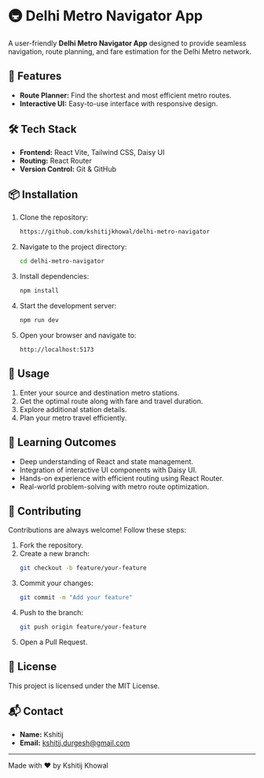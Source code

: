 # 🚇 Delhi Metro Navigator App

A user-friendly **Delhi Metro Navigator App** designed to provide seamless navigation, route planning, and fare estimation for the Delhi Metro network.

## 🚀 Features

- **Route Planner:** Find the shortest and most efficient metro routes.
- **Interactive UI:** Easy-to-use interface with responsive design.

## 🛠️ Tech Stack

- **Frontend:** React Vite, Tailwind CSS, Daisy UI
- **Routing:** React Router
- **Version Control:** Git & GitHub

## 📦 Installation

1. Clone the repository:
   ```bash
   https://github.com/kshitijkhowal/delhi-metro-navigator
   ```
2. Navigate to the project directory:
   ```bash
   cd delhi-metro-navigator
   ```
3. Install dependencies:
   ```bash
   npm install
   ```
4. Start the development server:
   ```bash
   npm run dev
   ```
5. Open your browser and navigate to:
   ```
   http://localhost:5173
   ```

## 📝 Usage

1. Enter your source and destination metro stations.
2. Get the optimal route along with fare and travel duration.
3. Explore additional station details.
4. Plan your metro travel efficiently.

## 🎯 Learning Outcomes
- Deep understanding of React and state management.
- Integration of interactive UI components with Daisy UI.
- Hands-on experience with efficient routing using React Router.
- Real-world problem-solving with metro route optimization.

## 🤝 Contributing

Contributions are always welcome! Follow these steps:
1. Fork the repository.
2. Create a new branch:
   ```bash
   git checkout -b feature/your-feature
   ```
3. Commit your changes:
   ```bash
   git commit -m "Add your feature"
   ```
4. Push to the branch:
   ```bash
   git push origin feature/your-feature
   ```
5. Open a Pull Request.

## 📄 License

This project is licensed under the MIT License.

## 📬 Contact
- **Name:** Kshitij
- **Email:** [kshitij.durgesh@gmail.com](mailto:kshitij.durgesh@gmail.com)

---

Made with ❤️ by Kshitij Khowal
